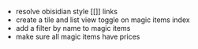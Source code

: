 - resolve obisidian style [[]] links
- create a tile and list view toggle on magic items index
- add a filter by name to magic items 
- make sure all magic items have prices
